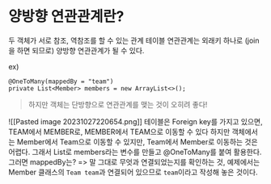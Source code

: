 # 양방향 연관관계란?
두 객체가 서로 참조, 역참조를 할 수 있는 관계
테이블 연관관계는 외래키 하나로 (join을 하면 되므로) 양방향 연관관계가 될 수 있다.

ex)
```
@OneToMany(mappedBy = "team")  
private List<Member> members = new ArrayList<>();
```

> 하지만 객체는 단방향으로 연관관계를 맺는 것이 오히려 좋다!

![[Pasted image 20231027220654.png]]
테이블은 Foreign key를 가지고 있으면, TEAM에서 MEMBER로, MEMBER에서 TEAM으로 이동할 수 있다
하지만 객체에서는 Member에서 Team으로 이동할 수 있지만, Team에서 Member로 이동하는 것은 어렵다.
그래서 List로 members라는 변수를 만들고 @OneToMany를 붙여 활용한다.
그러면 mappedBy는?
=> 말 그대로 무엇과 연결되었는지를 확인하는 것, 예제에서는 Member 클래스의 `Team team`과 연결되어 있으므로 `team`이라고 작성해 놓은 것이다.